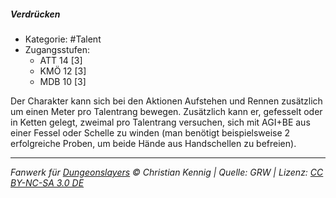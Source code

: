 <!---
Dies ist ein Fanwerk für DUNGEONSLAYERS © von Christian Kennig

Quellen:      [Dungeonslayers Grundregelwerk](https://dungeonslayers.net/download/Dungeonslayers4.pdf)
              [Talentbeschreibungen](https://www.f-space.de/ds4/tools-talentcards.html)
License:      [CC-BY-NC-SA 4.0](https://creativecommons.org/licenses/by-nc-sa/4.0/deed.de)
Richtlinien:  [Fanwerkrichtlinien](https://www.dungeonslayers.net/fanwerk-richtlinien/)
Autor:        Zauberlehrling
-->

##### Verdrücken

- Kategorie: #Talent
- Zugangsstufen:
  - ATT 14 [3]
  - KMÖ 12 [3]
  - MDB 10 [3]

Der Charakter kann sich bei den Aktionen Aufstehen und Rennen zusätzlich um einen Meter pro Talentrang bewegen. Zusätzlich kann er, gefesselt oder in Ketten gelegt, zweimal pro Talentrang versuchen, sich mit AGI+BE aus einer Fessel oder Schelle zu winden (man benötigt beispielsweise 2 erfolgreiche Proben, um beide Hände aus Handschellen zu befreien).

---

_Fanwerk für [Dungeonslayers](https://www.dungeonslayers.net/) © Christian Kennig | Quelle: GRW | Lizenz: [CC BY-NC-SA 3.0 DE](https://creativecommons.org/licenses/by-nc-sa/3.0/de/)_
